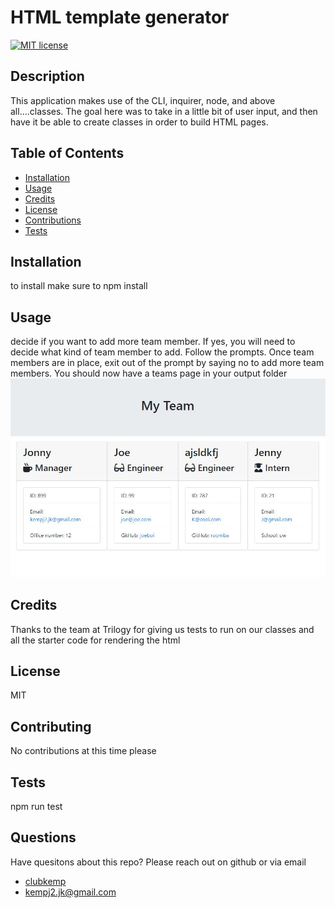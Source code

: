 # HTML template generator
  [![MIT license](https://img.shields.io/badge/License-MIT-blue.svg)](https://lbesson.mit-license.org/)
  ## Description 
  This application makes use of the CLI, inquirer, node, and above all….classes. The goal here was to take in a little bit of user input, and then have it be able to create classes in order to build HTML pages.
  
  ## Table of Contents
  * [Installation](#installation)
  * [Usage](#usage)
  * [Credits](#credits)
  * [License](#license)
  * [Contributions](#contributing)
  * [Tests](#tests)
  
  ## Installation 
  to install make sure to npm install
  
  ## Usage
  decide if you want to add more team member. If yes, you will need to decide what kind of team member to add. Follow the prompts. Once team members are in place, exit out of the prompt by saying no to add more team members. You should now have a teams page in your output folder
  ![screenshot](./Assets/example.JPG)
  
  ## Credits
  Thanks to the team at Trilogy for giving us tests to run on our classes and all the starter code for rendering the html
  
  ## License
  MIT
  
  ## Contributing
  No contributions at this time please
  
  ## Tests
  npm run test
  
  ## Questions
  Have quesitons about this repo? Please reach out on github or via email
  * [clubkemp](https://github.com/clubkemp)
  * kempj2.jk@gmail.com